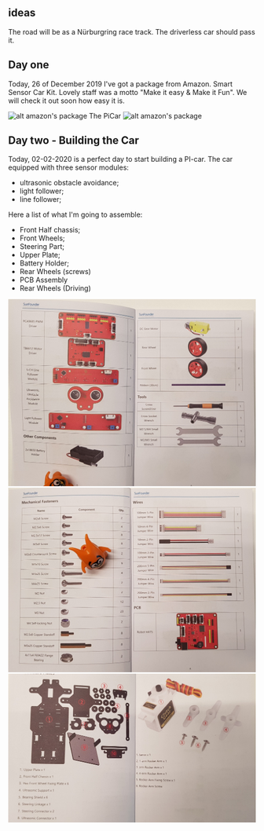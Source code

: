 ## ideas
The road will be as a Nürburgring race track. The driverless car should pass it.

## Day one
Today, 26 of December 2019 I've got a package from Amazon. Smart Sensor Car Kit. Lovely staff was a motto "Make it easy & Make it Fun". We will check it out soon how easy it is.

![alt amazon's package](https://user-images.githubusercontent.com/3801054/71467434-71d74880-27cb-11ea-8695-bdc8f3fca9f9.jpg)
The PiCar
![alt amazon's package](https://user-images.githubusercontent.com/3801054/71467470-93383480-27cb-11ea-9764-90bacf923e9e.jpg)


## Day two - Building the Car
Today, 02-02-2020 is a perfect day to start building a PI-car.
The car equipped with three sensor modules:
  * ultrasonic obstacle avoidance;
  * light follower;
  * line follower;

Here a list of what I'm going to assemble:
  * Front Half chassis;
  * Front Wheels;
  * Steering Part;
  * Upper Plate;
  * Battery Holder;
  * Rear Wheels (screws)
  * PCB Assembly
  * Rear Wheels (Driving)

![alt_pi_car](https://github.com/olegtikhonov/self-driving-car-pi/blob/master/pictures/what_is_inside.jpg)
![alt_pi_car](https://github.com/olegtikhonov/self-driving-car-pi/blob/master/pictures/what_is_inside_002.jpg)
![alt_pi_car](https://github.com/olegtikhonov/self-driving-car-pi/blob/master/pictures/what_is_inside_003.jpg)


